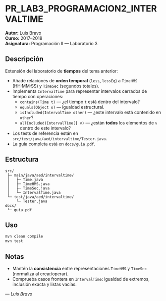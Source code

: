 # PR_LAB3_PROGRAMACION2_INTERVALTIME
**Autor:** Luis Bravo  
**Curso:** 2017–2018  
**Asignatura:** Programación II — Laboratorio 3

## Descripción
Extensión del laboratorio de **tiempos** del tema anterior:
- Añade relaciones de **orden temporal** (`less`, `lessEq`) a `TimeHMS` (HH:MM:SS) y `TimeSec` (segundos totales).
- Implementa `IntervalTime` para representar intervalos cerrados de tiempo con operaciones:
  - `contains(Time t)` — ¿el tiempo `t` está dentro del intervalo?
  - `equals(Object o)` — igualdad estructural.
  - `isIncluded(IntervalTime other)` — ¿este intervalo está contenido en `other`?
  - `allIncluded(IntervalTime[] v)` — ¿están **todos** los elementos de `v` dentro de este intervalo?
- Los tests de referencia están en `src/test/java/aed/intervaltime/Tester.java`.
- La guía completa está en `docs/guia.pdf`.

## Estructura
```
src/
 ├─ main/java/aed/intervaltime/
 │   ├─ Time.java
 │   ├─ TimeHMS.java
 │   ├─ TimeSec.java
 │   └─ IntervalTime.java
 └─ test/java/aed/intervaltime/
     └─ Tester.java
docs/
 └─ guia.pdf
```

## Uso
```bash
mvn clean compile
mvn test
```

## Notas
- Mantén la **consistencia** entre representaciones `TimeHMS` y `TimeSec` (normaliza al crear/operar).
- Comprueba casos frontera en `IntervalTime`: igualdad de extremos, inclusión exacta y listas vacías.

— *Luis Bravo*